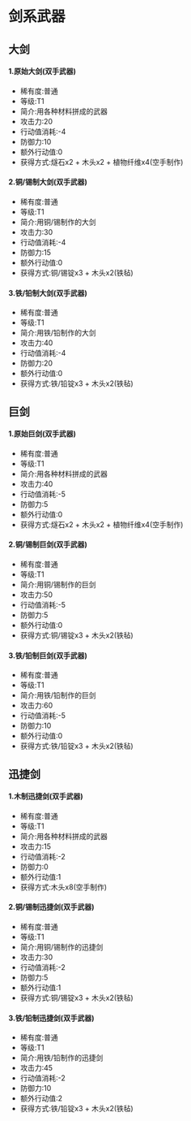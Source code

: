 # 剑系武器

大剑
---
#### 1.原始大剑(双手武器)
* 稀有度:普通
* 等级:T1
* 简介:用各种材料拼成的武器
* 攻击力:20
* 行动值消耗:-4
* 防御力:10
* 额外行动值:0
* 获得方式:燧石x2 + 木头x2 + 植物纤维x4(空手制作)

#### 2.铜/锡制大剑(双手武器)

* 稀有度:普通
* 等级:T1
* 简介:用铜/锡制作的大剑
* 攻击力:30
* 行动值消耗:-4
* 防御力:15
* 额外行动值:0
* 获得方式:铜/锡锭x3 + 木头x2(铁毡)

#### 3.铁/铅制大剑(双手武器)

* 稀有度:普通
* 等级:T1
* 简介:用铁/铅制作的大剑
* 攻击力:40
* 行动值消耗:-4
* 防御力:20
* 额外行动值:0
* 获得方式:铁/铅锭x3 + 木头x2(铁毡)

巨剑
---
#### 1.原始巨剑(双手武器)

* 稀有度:普通
* 等级:T1
* 简介:用各种材料拼成的武器
* 攻击力:40
* 行动值消耗:-5
* 防御力:5
* 额外行动值:0
* 获得方式:燧石x2 + 木头x2 + 植物纤维x4(空手制作)

#### 2.铜/锡制巨剑(双手武器)

* 稀有度:普通
* 等级:T1
* 简介:用铜/锡制作的巨剑
* 攻击力:50
* 行动值消耗:-5
* 防御力:5
* 额外行动值:0
* 获得方式:铜/锡锭x3 + 木头x2(铁毡)

#### 3.铁/铅制巨剑(双手武器)

* 稀有度:普通
* 等级:T1
* 简介:用铁/铅制作的巨剑
* 攻击力:60
* 行动值消耗:-5
* 防御力:10
* 额外行动值:0
* 获得方式:铁/铅锭x3 + 木头x2(铁毡)

迅捷剑
---
#### 1.木制迅捷剑(双手武器)

* 稀有度:普通
* 等级:T1
* 简介:用各种材料拼成的武器
* 攻击力:15
* 行动值消耗:-2
* 防御力:0
* 额外行动值:1
* 获得方式:木头x8(空手制作)

#### 2.铜/锡制迅捷剑(双手武器)

* 稀有度:普通
* 等级:T1
* 简介:用铜/锡制作的迅捷剑
* 攻击力:30
* 行动值消耗:-2
* 防御力:5
* 额外行动值:1
* 获得方式:铜/锡锭x3 + 木头x2(铁毡)

#### 3.铁/铅制迅捷剑(双手武器)

* 稀有度:普通
* 等级:T1
* 简介:用铁/铅制作的迅捷剑
* 攻击力:45
* 行动值消耗:-2
* 防御力:10
* 额外行动值:2
* 获得方式:铁/铅锭x3 + 木头x2(铁毡)

